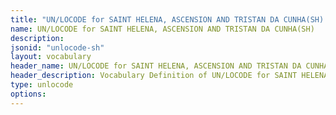 ```yaml
---
title: "UN/LOCODE for SAINT HELENA, ASCENSION AND TRISTAN DA CUNHA(SH) (2020-2) Vocabulary"
name: UN/LOCODE for SAINT HELENA, ASCENSION AND TRISTAN DA CUNHA(SH) 
description: 
jsonid: "unlocode-sh"
layout: vocabulary
header_name: UN/LOCODE for SAINT HELENA, ASCENSION AND TRISTAN DA CUNHA(SH) (2020-2) JSON-LD Vocabulary
header_description: Vocabulary Definition of UN/LOCODE for SAINT HELENA, ASCENSION AND TRISTAN DA CUNHA(SH) (2020-2) semantics in HTML format. JSON-LD format is available at [unlocode-sh.jsonld](/vocabulary/unlocode-sh.jsonld)
type: unlocode
options:
---
```

